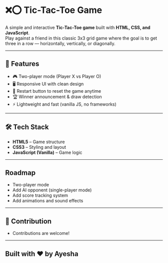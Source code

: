 # ❌⭕ Tic-Tac-Toe Game

A simple and interactive **Tic-Tac-Toe game** built with **HTML, CSS, and JavaScript**.  
Play against a friend in this classic 3x3 grid game where the goal is to get three in a row — horizontally, vertically, or diagonally.

---

## 🚀 Features
- 🎮 Two-player mode (Player X vs Player O)  
- 🖥️ Responsive UI with clean design  
- 🔄 Restart button to reset the game anytime  
- 🏆 Winner announcement & draw detection  
- ⚡ Lightweight and fast (vanilla JS, no frameworks)  

---

## 🛠️ Tech Stack
- **HTML5** – Game structure  
- **CSS3** – Styling and layout  
- **JavaScript (Vanilla)** – Game logic  

---

## Roadmap

- Two-player mode
- Add AI opponent (single-player mode)
- Add score tracking system
- Add animations and sound effects

---

## 🤝 Contribution

- Contributions are welcome!

---

## Built with ❤️ by Ayesha
